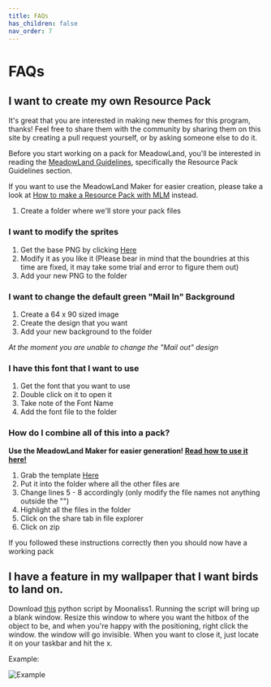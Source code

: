```yaml
---
title: FAQs
has_children: false
nav_order: 7
---
```


# FAQs

## I want to create my own Resource Pack

It's great that you are interested in making new themes for this program, thanks!
Feel free to share them with the community by sharing them on this site by creating a pull request yourself, or by asking someone else to do it.

Before you start working on a pack for MeadowLand, you'll be interested in reading the [MeadowLand Guidelines](GUIDELINES.md), specifically the Resource Pack Guidelines section.

If you want to use the MeadowLand Maker for easier creation, please take a look at [How to make a Resource Pack with MLM](help/RPMLM.md) instead.

1. Create a folder where we'll store your pack files

### I want to modify the sprites

1. Get the base PNG by clicking [Here](https://drive.google.com/file/d/1YoKCgoS6XOMIvmqIbLWb0JIXG1apM6Sv/view?usp=sharing)
2. Modify it as you like it (Please bear in mind that the boundries at this time are fixed, it may take some trial and error to figure them out)
3. Add your new PNG to the folder

### I want to change the default green "Mail In" Background

1. Create a 64 x 90 sized image
2. Create the design that you want
3. Add your new background to the folder

*At the moment you are unable to change the "Mail out" design*

### I have this font that I want to use

1. Get the font that you want to use
2. Double click on it to open it
3. Take note of the Font Name
4. Add the font file to the folder

### How do I combine all of this into a pack?

**Use the MeadowLand Maker for easier generation! [Read how to use it here!](help/RPMLM.md)**
1. Grab the template [Here](https://drive.google.com/file/d/1Vq4JUMLq9LFSfUV0UEndjm1RdGEm-Oj5/view?usp=sharing)
2. Put it into the folder where all the other files are
3. Change lines 5 - 8 accordingly (only modify the file names not anything outside the "")
4. Highlight all the files in the folder
5. Click on the share tab in file explorer
6. Click on zip

If you followed these instructions correctly then you should now have a working pack

## I have a feature in my wallpaper that I want birds to land on.
Download [this](https://github.com/Moonaliss1/desktopmeadowtool/releases/download/v1/blank.pyw) python script by Moonaliss1.
Running the script will bring up a blank window. Resize this window to where you want the hitbox of the object to be, and when you're happy with the positioning, right click the window. the window will go invisible. When you want to close it, just locate it on your taskbar and hit the x.

Example:

![Example](https://user-images.githubusercontent.com/60161840/80380026-93713b00-8864-11ea-9ffc-0632b17a6732.gif)
